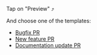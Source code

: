 Tap on "Preview" ⤴

And choose one of the templates:
* [Bugfix PR](?expand=1&template=bug_fix.md)
* [New feature PR](?expand=1&template=new_feature.md)
* [Documentation update PR](?expand=1&template=documentation_update.md)